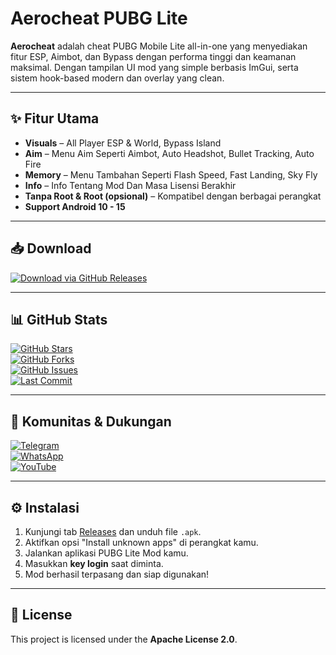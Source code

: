 # Aerocheat PUBG Lite

**Aerocheat** adalah cheat PUBG Mobile Lite all-in-one yang menyediakan fitur ESP, Aimbot, dan Bypass dengan performa tinggi dan keamanan maksimal. Dengan tampilan UI mod yang simple berbasis ImGui, serta sistem hook-based modern dan overlay yang clean.

---

## ✨ Fitur Utama

- **Visuals** – All Player ESP & World, Bypass Island
- **Aim** – Menu Aim Seperti Aimbot, Auto Headshot, Bullet Tracking, Auto Fire
- **Memory** – Menu Tambahan Seperti Flash Speed, Fast Landing, Sky Fly
- **Info** – Info Tentang Mod Dan Masa Lisensi Berakhir
- **Tanpa Root & Root (opsional)** – Kompatibel dengan berbagai perangkat  
- **Support Android 10 - 15**
---

## 📥 Download

[![Download via GitHub Releases](https://img.shields.io/badge/Download-Release-blue?style=for-the-badge&logo=github)](https://github.com/mojoxid/AeroCheat/releases)

---

## 📊 GitHub Stats

[![GitHub Stars](https://img.shields.io/github/stars/mojoxid/AeroCheat?style=social)](https://github.com/mojoxid/AeroCheat/stargazers)  
[![GitHub Forks](https://img.shields.io/github/forks/mojoxid/AeroCheat?style=social)](https://github.com/mojoxid/AeroCheat/network/members)  
[![GitHub Issues](https://img.shields.io/github/issues/mojoxid/AeroCheat?style=flat)](https://github.com/mojoxid/AeroCheat/issues)  
[![Last Commit](https://img.shields.io/github/last-commit/mojoxid/AeroCheat?style=flat)](https://github.com/mojoxid/AeroCheat/commits/main)

---

## 📱 Komunitas & Dukungan

[![Telegram](https://img.shields.io/badge/Telegram-Join%20Group-2CA5E0?style=for-the-badge&logo=telegram)](https://t.me/Aerocheats_id)  
[![WhatsApp](https://img.shields.io/badge/WhatsApp-Join%20Group-25D366?style=for-the-badge&logo=whatsapp)](https://chat.whatsapp.com/HUYV2mdlKf0IEkX9enm7IK)  
[![YouTube](https://img.shields.io/badge/YouTube-Tutorials-FF0000?style=for-the-badge&logo=youtube)](https://youtube.com/@aerocheats-h1?si=PsXQPl9RTxIqhSxW)

---

## ⚙️ Instalasi

1. Kunjungi tab [Releases](https://github.com/mojoxid/AeroCheat/releases) dan unduh file `.apk`.  
2. Aktifkan opsi "Install unknown apps" di perangkat kamu.  
3. Jalankan aplikasi PUBG Lite Mod kamu.  
4. Masukkan **key login** saat diminta.  
5. Mod berhasil terpasang dan siap digunakan!

---

## 📝 License

This project is licensed under the **Apache License 2.0**.
